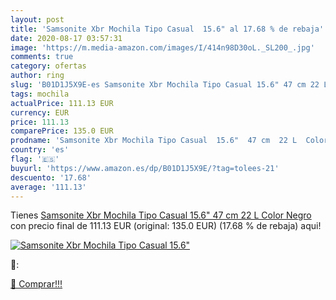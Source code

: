 ```yaml
---
layout: post
title: 'Samsonite Xbr Mochila Tipo Casual  15.6" al 17.68 % de rebaja'
date: 2020-08-17 03:57:31
image: 'https://m.media-amazon.com/images/I/414n98D30oL._SL200_.jpg'
comments: true
category: ofertas
author: ring
slug: 'B01D1J5X9E-es Samsonite Xbr Mochila Tipo Casual 15.6" 47 cm 22 L Color...'
tags: mochila
actualPrice: 111.13 EUR
currency: EUR
price: 111.13
comparePrice: 135.0 EUR
prodname: 'Samsonite Xbr Mochila Tipo Casual  15.6"  47 cm  22 L  Color Negro'
country: 'es'
flag: '🇪🇸'
buyurl: 'https://www.amazon.es/dp/B01D1J5X9E/?tag=tolees-21'
descuento: '17.68'
average: '111.13'
---
```


Tienes [Samsonite Xbr Mochila Tipo Casual  15.6"  47 cm  22 L  Color Negro](https://www.amazon.es/dp/B01D1J5X9E/?tag=tolees-21) con precio final de  111.13 EUR (original: 135.0 EUR) (17.68 %  de rebaja) aqui!

[![Samsonite Xbr Mochila Tipo Casual  15.6"](https://m.media-amazon.com/images/I/414n98D30oL._SL200_.jpg)](https://www.amazon.es/dp/B01D1J5X9E/?tag=tolees-21)

🔎:


[🛒 Comprar!!!](https://www.amazon.es/dp/B01D1J5X9E/?tag=tolees-21)

